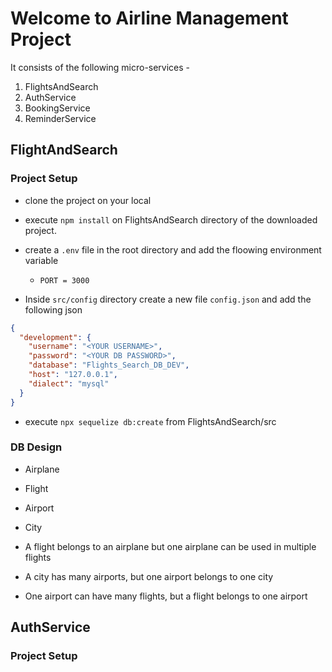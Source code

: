 # Welcome to Airline Management Project
It consists of the following micro-services - 
1. FlightsAndSearch
2. AuthService
3. BookingService
4. ReminderService

## FlightAndSearch
### Project Setup
- clone the project on your local
- execute `npm install` on FlightsAndSearch directory of the downloaded project.
- create a `.env` file in the root directory and add the floowing environment variable
  - `PORT = 3000`

- Inside `src/config` directory create a new file `config.json` and add the following json

```json
{
  "development": {
    "username": "<YOUR USERNAME>",
    "password": "<YOUR DB PASSWORD>",
    "database": "Flights_Search_DB_DEV",
    "host": "127.0.0.1",
    "dialect": "mysql"
  }
}
```
- execute `npx sequelize db:create` from FlightsAndSearch/src

### DB Design
 - Airplane
 - Flight
 - Airport
 - City 

 - A flight belongs to an airplane but one airplane can be used in multiple flights
 - A city has many airports, but one airport belongs to one city
 - One airport can have many flights, but a flight belongs to one airport

## AuthService
### Project Setup